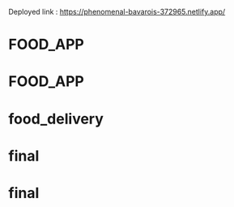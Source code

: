 Deployed link : https://phenomenal-bavarois-372965.netlify.app/
# FOOD_APP
# FOOD_APP
# food_delivery
# final
# final
